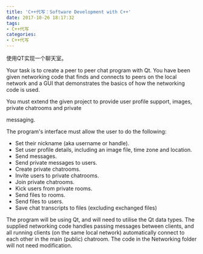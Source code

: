 ```yaml
---
title: 'C++代写：Software Development with C++'
date: 2017-10-26 18:17:32
tags:
- C++代写
categories:
- C++代写
---
```


使用QT实现一个聊天室。

Your task is to create a peer to peer chat program with Qt. You have been given networking code that finds and connects to peers on the local network and a GUI that demonstrates the basics of how the networking code is used. 

You must extend the given project to provide user profile support, images, private chatrooms and private 

messaging. 

The program's interface must allow the user to do the following: 
- Set their nickname (aka username or handle). 
- Set user profile details, including an image file, time zone and location. 
- Send messages. 
- Send private messages to users. 
- Create private chatrooms. 
- Invite users to private chatrooms. 
- Join private chatrooms. 
- Kick users from private rooms. 
- Send files to rooms. 
- Send files to users. 
- Save chat transcripts to files (excluding exchanged files) 

The program will be using Qt, and will need to utilise the Qt data types. 
The supplied networking code handles passing messages between clients, and all running clients (on the same local network) automatically connect to each other in the main (public) chatroom. The code in the Networking folder will not need modification.


